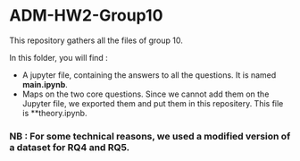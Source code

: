 # ADM-HW2-Group10
This repository gathers all the files of group 10.

In this folder, you will find :

- A jupyter file, containing the answers to all the questions. It is named **main.ipynb**.
- Maps on the two core questions. Since we cannot add them on the Jupyter file, we exported them and put them in this repositery. This file is **theory.ipynb.

### NB : For some technical reasons, we used a modified version of a dataset for RQ4 and RQ5.

